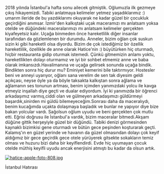2018 yılında İstanbul'a hafta sonu ailecek gitmiştik. Oğlumuzla ilk gezmeye çıkış hikayemizdi. Tabiki anlatmaya kelimeler yetmez yaşadıklarımız :) umarım ileride de bu yazdıklarımı okuyarak ne kadar güzel bir çocukluk geçirdiğini anımsar. İzmir'den kalkıştaki uçak maceramızı mı anlatsam yoksa otelde ve düğündeki maceralarımızı mı anlatsam kelimeler gerçekten kiyafeyetsiz kalır. Uçağa binmeden önce hareketlilik diğer insanlar tarafından da gözlemlenen bir durumdu. Anneler, bizim oğlan çok suskun sizin ki gibi hareketli olsa diyordu. Bizim de çok istediğimiz bir özellik hareketlilik, özellikle de anne olarak Hatice'nin :) büyütürken hiç oturmadı, hiçbir restauranta gidip oturmak istemedi. Çünkü gitmemizin anlamı yoktu, hareketllikten dolayı oturmamız ve iyi bir sohbet etmemiz anne ve baba olarak imkansızdı.Havalimanına ve uçağa gelirsek sonunda uçağa bindik. Bindikten sonra hiç durur mu? Eminiyet kemerini bile taktırmıyor. Hostesler beni ve anneyi uyarıyor, oğlanı sana verelim de sen tak diyesim geldi açıkçası, neyse öyle ya da böyle taksakta kalkıştan sonra ağlama ve ağlamanın ses tonunun artması, benim içimden yanımızdaki yolcu ile kavga etmeyiz inşallah diye geçti ve dualar ediyordum. İyi ki yanımızda bir öğrenci arkadaşımız varmış,ciddi olan ve gülmeyen arkadaşımızı güldürmeyi başardık,sinirden mi güldü bilemeyeceğim.Sonrası daha da maceralıydı, benim kucağımda uçakta dolaşmaya başladık ve bunlar ne yapıyor diye bize bakan yolcular vardı. Sağolsun oğlum uyudu ve beni gerçekten çok mutlu etti. Eğrisi doğrusu ile İstanbul'a vardık, bizim maceralar bitmedi.Akşam düğüne gittik herşeyiyle güzel bir düğündü. Tabiki denizi görmesinden kaynaklı bizimkisi gene oturmadı ve bütün gece peşinden koşturarak geçti. Kalamış'ın en güzel yerinde ve havanın da güzel olmasından dolayı çok keyif aldığımız bir gece geçirdik gece otele yürüyerek gitsekte sokakların temiz olması ve huzuru bizi daha bir keyiflendirdi. Evde hiç uyumayan çocuk otelde müthiş keyifli uyudu ancak enerjisini atmıştı bu kadar da olsun artık.

<a href="https://www.resmin.net/image/PFBb1"><img src="https://www.resmin.net/images/2020/04/11/hatice-apple-foto-808.jpg" alt="hatice-apple-foto-808.jpg" border="0" /></a>





   

İstanbul Hatırası
                   
